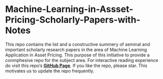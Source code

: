 # Machine-Learning-in-Assset-Pricing-Scholarly-Papers-with-Notes
This repo contains the list and a constructive summery of seminal and important scholarly research papers in the area of Machine Learning Application in Asset Pricing. 
This purpose of this initiative to provide a conmphesive repo for the subject area. For interactive reading experience do visit this repo’s [**GitHub Page**](https://ajim63.github.io/Machine-Learning-in-Asset-Pricing-Papers/). If you like the repo, please star. This motivates us to update the repo frequently.
